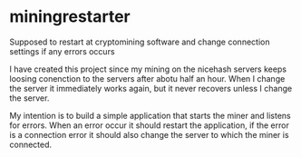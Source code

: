 # miningrestarter
Supposed to restart at cryptomining software and change connection settings if any errors occurs

I have created this project since my mining on the nicehash servers keeps loosing conenction to the servers after abotu half an hour. 
When I change the server it immediately works again, but it never recovers unless I change the server. 

My intention is to build a simple application that starts the miner and listens for errors. When an error occur it should restart the application, 
if the error is a connection error it should also change the server to which the miner is connected.
